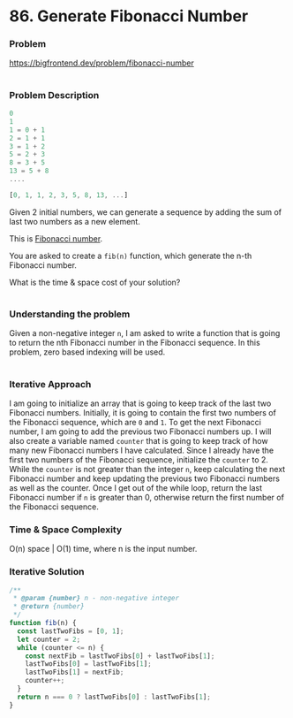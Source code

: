 # 86. Generate Fibonacci Number

### Problem

https://bigfrontend.dev/problem/fibonacci-number

#

### Problem Description

```js
0
1
1 = 0 + 1
2 = 1 + 1
3 = 1 + 2
5 = 2 + 3
8 = 3 + 5
13 = 5 + 8
....

[0, 1, 1, 2, 3, 5, 8, 13, ...]
```

Given 2 initial numbers, we can generate a sequence by adding the sum of last two numbers as a new element.

This is [Fibonacci number](https://en.wikipedia.org/wiki/Fibonacci_number).

You are asked to create a `fib(n)` function, which generate the n-th Fibonacci number.

What is the time & space cost of your solution?

#

### Understanding the problem

Given a non-negative integer `n`, I am asked to write a function that is going to return the nth Fibonacci number in the Fibonacci sequence. In this problem, zero based indexing will be used.

#

### Iterative Approach

I am going to initialize an array that is going to keep track of the last two Fibonacci numbers. Initially, it is going to contain the first two numbers of the Fibonacci sequence, which are `0` and `1`. To get the next Fibonacci number, I am going to add the previous two Fibonacci numbers up. I will also create a variable named `counter` that is going to keep track of how many new Fibonacci numbers I have calculated. Since I already have the first two numbers of the Fibonacci sequence, initialize the `counter` to 2. While the `counter` is not greater than the integer `n`, keep calculating the next Fibonacci number and keep updating the previous two Fibonacci numbers as well as the counter. Once I get out of the while loop, return the last Fibonacci number if `n` is greater than 0, otherwise return the first number of the Fibonacci sequence.

### Time & Space Complexity

O(n) space | O(1) time, where n is the input number.

### Iterative Solution

```js
/**
 * @param {number} n - non-negative integer
 * @return {number}
 */
function fib(n) {
  const lastTwoFibs = [0, 1];
  let counter = 2;
  while (counter <= n) {
    const nextFib = lastTwoFibs[0] + lastTwoFibs[1];
    lastTwoFibs[0] = lastTwoFibs[1];
    lastTwoFibs[1] = nextFib;
    counter++;
  }
  return n === 0 ? lastTwoFibs[0] : lastTwoFibs[1];
}
```
